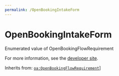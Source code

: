 ```yaml
---
permalink: /OpenBookingIntakeForm
---
```


# OpenBookingIntakeForm
Enumerated value of OpenBookingFlowRequirement

For more information, see the [developer site](https://developer.openactive.io/data-model/types/openbookingintakeform).

Inherits from: [`oa:OpenBookingFlowRequirement`](https://openactive.io/OpenBookingFlowRequirement)]
